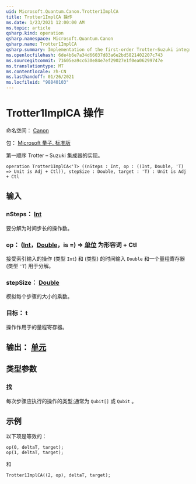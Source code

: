 ```yaml
---
uid: Microsoft.Quantum.Canon.Trotter1ImplCA
title: Trotter1ImplCA 操作
ms.date: 1/23/2021 12:00:00 AM
ms.topic: article
qsharp.kind: operation
qsharp.namespace: Microsoft.Quantum.Canon
qsharp.name: Trotter1ImplCA
qsharp.summary: Implementation of the first-order Trotter–Suzuki integrator.
ms.openlocfilehash: 6de4b6e7a34d66037d83a6e2bd5821402207c743
ms.sourcegitcommit: 71605ea9cc630e84e7ef29027e1f0ea06299747e
ms.translationtype: MT
ms.contentlocale: zh-CN
ms.lasthandoff: 01/26/2021
ms.locfileid: "98840103"
---
```

# <a name="trotter1implca-operation"></a>Trotter1ImplCA 操作

命名空间： [Canon](xref:Microsoft.Quantum.Canon)

包： [Microsoft 量子. 标准版](https://nuget.org/packages/Microsoft.Quantum.Standard)


第一顺序 Trotter – Suzuki 集成器的实现。

```qsharp
operation Trotter1ImplCA<'T> ((nSteps : Int, op : ((Int, Double, 'T) => Unit is Adj + Ctl)), stepSize : Double, target : 'T) : Unit is Adj + Ctl
```


## <a name="input"></a>输入

### <a name="nsteps--int"></a>nSteps： [Int](xref:microsoft.quantum.lang-ref.int)

要分解为时间步长的操作数。


### <a name="op--intdoublet--unit--is-adj--ctl"></a>op： ([Int](xref:microsoft.quantum.lang-ref.int)，[Double](xref:microsoft.quantum.lang-ref.double)，is =) => [单位](xref:microsoft.quantum.lang-ref.unit)  为形容词 + Ctl

接受索引输入的操作 (类型 `Int`) 和 (类型) 的时间输入 `Double` 和一个量程寄存器 (类型 `'T`) 用于分解。


### <a name="stepsize--double"></a>stepSize： [Double](xref:microsoft.quantum.lang-ref.double)

模拟每个步骤的大小的乘数。


### <a name="target--t"></a>目标： t

操作作用于的量程寄存器。



## <a name="output--unit"></a>输出： [单元](xref:microsoft.quantum.lang-ref.unit)



## <a name="type-parameters"></a>类型参数

### <a name="t"></a>找

每次步骤应执行的操作的类型;通常为 `Qubit[]` 或 `Qubit` 。

## <a name="example"></a>示例

以下项是等效的：

```qsharp
op(0, deltaT, target);
op(1, deltaT, target);
```

和

```qsharp
Trotter1ImplCA((2, op), deltaT, target);
```